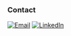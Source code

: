<h3>Contact</h3>

<a href="mailto:shukhratbekqobulov@gmail.com"><img alt="Email" src="https://img.shields.io/badge/Email-shukhratbekqobulov@gmail.com-blue?style=flat-square&logo=gmail"></a>
<a href="https://www.linkedin.com/in/shuhratbekqobulov"><img alt="LinkedIn" src="https://img.shields.io/badge/LinkedIn-Shuhratbek%20Qobulov-blue?style=flat-square&logo=linkedin%22"></a>
